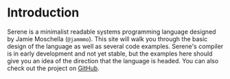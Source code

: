 # Introduction

Serene is a minimalist readable systems programming language designed by Jamie Moschella (`@jammmo`). This site will walk you through the basic design of the language as well as several code examples. Serene's compiler is in early development and not yet stable, but the examples here should give you an idea of the direction that the language is headed. You can also check out the project on [GitHub](https://github.com/jammmo/serene).
